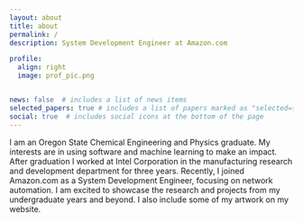 ```yaml
---
layout: about
title: about
permalink: /
description: System Development Engineer at Amazon.com

profile:
  align: right
  image: prof_pic.png


news: false  # includes a list of news items
selected_papers: true # includes a list of papers marked as "selected={true}"
social: true  # includes social icons at the bottom of the page
---
```


I am an Oregon State Chemical Engineering and Physics graduate. My interests are in using software and machine learning to make an impact. After graduation I worked at Intel Corporation in the manufacturing research and development department for three years. Recently, I joined Amazon.com as a System Development Engineer, focusing on network automation. I am excited to showcase the research and projects from my undergraduate years and beyond. I also include some of my artwork on my website.
